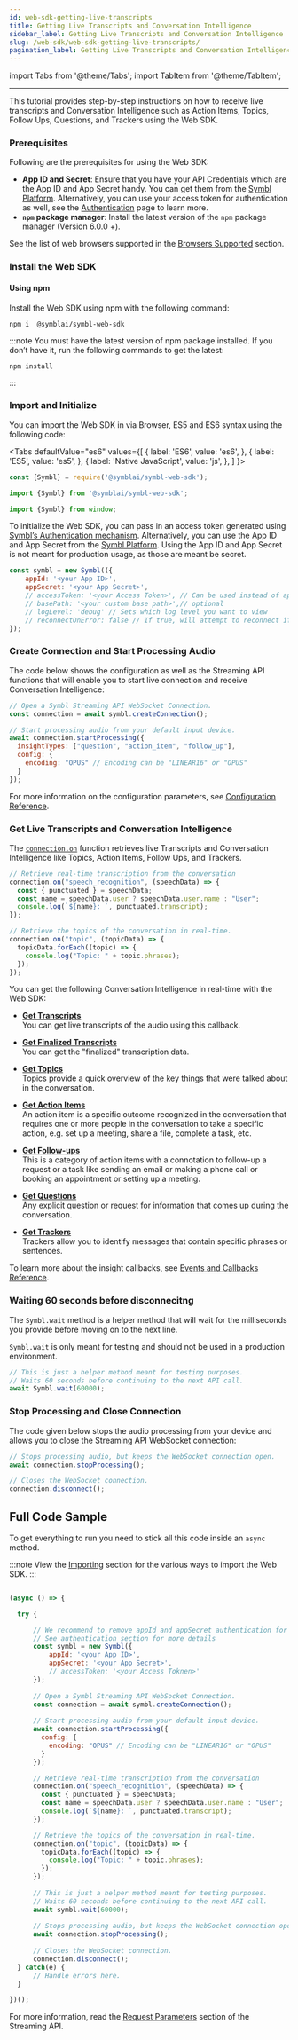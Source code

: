 ```yaml
---
id: web-sdk-getting-live-transcripts
title: Getting Live Transcripts and Conversation Intelligence 
sidebar_label: Getting Live Transcripts and Conversation Intelligence 
slug: /web-sdk/web-sdk-getting-live-transcripts/
pagination_label: Getting Live Transcripts and Conversation Intelligence 
---
```

import Tabs from '@theme/Tabs';
import TabItem from '@theme/TabItem';

---

This tutorial provides step-by-step instructions on how to receive live transcripts and Conversation Intelligence such as Action Items, Topics, Follow Ups, Questions, and Trackers using the Web SDK. 

### Prerequisites 

Following are the prerequisites for using the Web SDK:

- **App ID and Secret**: Ensure that you have your API Credentials which are the App ID and App Secret handy. You can get them from the [Symbl Platform](https://platform.symbl.ai/#/login). Alternatively, you can use your access token for authentication as well, see the [Authentication](https://docs.symbl.ai/docs/developer-tools/authentication/) page to learn more.
- **`npm` package manager**: Install the latest version of the `npm` package manager (Version 6.0.0 +).

See the list of web browsers supported in the [Browsers Supported](/docs/web-sdk/overview/#supported-browsers) section. 

### Install the Web SDK
#### Using npm 

Install the Web SDK using npm with the following command:

```shell 
npm i  @symblai/symbl-web-sdk
```
:::note
You must have the latest version of npm package installed. If you don’t have it, run the following commands to get the latest: 
```shell
npm install
```
:::

### Import and Initialize 
You can import the Web SDK in via Browser, ES5 and ES6 syntax using the following code:

<Tabs
  defaultValue="es6"
  values={[
    { label: 'ES6', value: 'es6', },
    { label: 'ES5', value: 'es5', },
    { label: 'Native JavaScript', value: 'js', },
  ]
}>

<TabItem value="es5">

```js
const {Symbl} = require('@symblai/symbl-web-sdk');
```

 </TabItem>

<TabItem value="es6">

```js
import {Symbl} from '@symblai/symbl-web-sdk';
```
</TabItem>

<TabItem value="js">

```js
import {Symbl} from window;
```
</TabItem>
</Tabs>

To initialize the Web SDK, you can pass in an access token generated using [Symbl’s Authentication mechanism](https://docs.symbl.ai/docs/developer-tools/authentication/). Alternatively, you can use the App ID and App Secret from the [Symbl Platform](https://platform.symbl.ai). Using the App ID and App Secret is not meant for production usage, as those are meant be secret.

```js
const symbl = new Symbl(({
    appId: '<your App ID>',
    appSecret: '<your App Secret>',
    // accessToken: '<your Access Token>', // Can be used instead of appId and appSecret
    // basePath: '<your custom base path>',// optional
    // logLevel: 'debug' // Sets which log level you want to view
    // reconnectOnError: false // If true, will attempt to reconnect if disconnected via error.
});
```
### Create Connection and Start Processing Audio

The code below shows the configuration as well as the Streaming API functions that will enable you to start live connection and receive Conversation Intelligence: 

```js
// Open a Symbl Streaming API WebSocket Connection.
const connection = await symbl.createConnection();

// Start processing audio from your default input device.
await connection.startProcessing({
  insightTypes: ["question", "action_item", "follow_up"],
  config: {
    encoding: "OPUS" // Encoding can be "LINEAR16" or "OPUS"
  }
});
```

For more information on the configuration parameters, see [Configuration Reference](/docs/web-sdk/web-sdk-reference/configuration-reference/).
 

### Get Live Transcripts and Conversation Intelligence

The [`connection.on`](/web-sdk/web-sdk-reference/web-sdk-reference/#oneventname-eventtypes-callback-function) function retrieves live Transcripts and Conversation Intelligence like Topics, Action Items, Follow Ups, and Trackers. 

```js
// Retrieve real-time transcription from the conversation
connection.on("speech_recognition", (speechData) => {
  const { punctuated } = speechData;
  const name = speechData.user ? speechData.user.name : "User";
  console.log(`${name}: `, punctuated.transcript);
});

// Retrieve the topics of the conversation in real-time.
connection.on("topic", (topicData) => {
  topicData.forEach((topic) => {
    console.log("Topic: " + topic.phrases);
  });
});
```

You can get the following Conversation Intelligence in real-time with the Web SDK:

- **[Get Transcripts](/docs/web-sdk/web-sdk-reference/events-and-callbacks/#speech-recognition-object)**<br />
You can get live transcripts of the audio using this callback. 

- **[Get Finalized Transcripts](/docs/web-sdk/web-sdk-reference/events-and-callbacks/#message-response-object)**<br />
You can get the "finalized" transcription data.

- **[Get Topics](/docs/web-sdk/web-sdk-reference/events-and-callbacks/#topic-response-object)**<br />
Topics provide a quick overview of the key things that were talked about in the conversation.

- **[Get Action Items](/docs/web-sdk/web-sdk-reference/events-and-callbacks/#action-item-response-object)**<br />
An action item is a specific outcome recognized in the conversation that requires one or more people in the conversation to take a specific action, e.g. set up a meeting, share a file, complete a task, etc.

- **[Get Follow-ups](/docs/web-sdk/web-sdk-reference/events-and-callbacks/#follow-up-response-object)**<br />
This is a category of action items with a connotation to follow-up a request or a task like sending an email or making a phone call or booking an appointment or setting up a meeting.

- **[Get Questions](/docs/web-sdk/web-sdk-reference/events-and-callbacks/#question-response-object)**<br />
Any explicit question or request for information that comes up during the conversation. 

- **[Get Trackers](/docs/web-sdk/web-sdk-reference/events-and-callbacks/#tracker-response-object)**<br />
Trackers allow you to identify messages that contain specific phrases or sentences. 

To learn more about the insight callbacks, see [Events and Callbacks Reference](docs/web-sdk/web-sdk-reference/events-and-callbacks/). 


### Waiting 60 seconds before disconnecitng

The `Symbl.wait` method is a helper method that will wait for the milliseconds you provide before moving on to the next line.

`Symbl.wait` is only meant for testing and should not be used in a production environment.

```js
// This is just a helper method meant for testing purposes.
// Waits 60 seconds before continuing to the next API call.
await Symbl.wait(60000);
```


### Stop Processing and Close Connection

The code given below stops the audio processing from your device and allows you to close the Streaming API WebSocket connection:


```js
// Stops processing audio, but keeps the WebSocket connection open.
await connection.stopProcessing();

// Closes the WebSocket connection.
connection.disconnect();
```

## Full Code Sample

To get everything to run you need to stick all this code inside an `async` method.

:::note
View the [Importing](#importing) section for the various ways to import the Web SDK.
:::

```js

(async () => {

  try {

      // We recommend to remove appId and appSecret authentication for production applications.
      // See authentication section for more details
      const symbl = new Symbl({
          appId: '<your App ID>',
          appSecret: '<your App Secret>',
          // accessToken: '<your Access Toknen>'
      });
      
      // Open a Symbl Streaming API WebSocket Connection.
      const connection = await symbl.createConnection();
      
      // Start processing audio from your default input device.
      await connection.startProcessing({
        config: {
          encoding: "OPUS" // Encoding can be "LINEAR16" or "OPUS"
        }
      });

      // Retrieve real-time transcription from the conversation
      connection.on("speech_recognition", (speechData) => {
        const { punctuated } = speechData;
        const name = speechData.user ? speechData.user.name : "User";
        console.log(`${name}: `, punctuated.transcript);
      });

      // Retrieve the topics of the conversation in real-time.
      connection.on("topic", (topicData) => {
        topicData.forEach((topic) => {
          console.log("Topic: " + topic.phrases);
        });
      });
      
      // This is just a helper method meant for testing purposes.
      // Waits 60 seconds before continuing to the next API call.
      await symbl.wait(60000);
      
      // Stops processing audio, but keeps the WebSocket connection open.
      await connection.stopProcessing();
      
      // Closes the WebSocket connection.
      connection.disconnect();
  } catch(e) {
      // Handle errors here.
  }

})();
```

For more information, read the [Request Parameters](https://docs.symbl.ai/docs/streaming-api/api-reference/#request-parameters) section of the Streaming API. 
